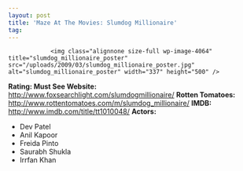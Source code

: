 ```yaml
---
layout: post
title: 'Maze At The Movies: Slumdog Millionaire'
tag: 
---
```



                <img class="alignnone size-full wp-image-4064" title="slumdog_millionaire_poster" src="/uploads/2009/03/slumdog_millionaire_poster.jpg" alt="slumdog_millionaire_poster" width="337" height="500" />
<p><strong>Rating: Must See
Website: </strong><a href="http://www.foxsearchlight.com/slumdogmillionaire/"><a href="http://www.foxsearchlight.com/slumdogmillionaire/">http://www.foxsearchlight.com/slumdogmillionaire/</a></a>
<strong>Rotten Tomatoes:</strong> <a href="http://www.rottentomatoes.com/m/slumdog_millionaire/"><a href="http://www.rottentomatoes.com/m/slumdog_millionaire/">http://www.rottentomatoes.com/m/slumdog_millionaire/</a></a>
<strong>IMDB: </strong><a href="http://www.imdb.com/title/tt1010048/"><a href="http://www.imdb.com/title/tt1010048/">http://www.imdb.com/title/tt1010048/</a></a>
<strong>Actors:</strong></p>
<ul>
    <li>Dev Patel</li>
    <li>Anil Kapoor</li>
    <li>Freida Pinto</li>
    <li>Saurabh Shukla</li>
    <li>Irrfan Khan</li>
</ul>
            
